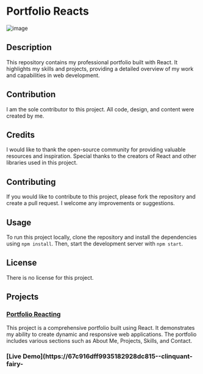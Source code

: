 # Portfolio Reacts
![image](https://github.com/user-attachments/assets/3cbe5d0f-545d-4997-915e-cba22c47e18d)

## Description
This repository contains my professional portfolio built with React. It highlights my skills and projects, providing a detailed overview of my work and capabilities in web development.

## Contribution
I am the sole contributor to this project. All code, design, and content were created by me.

## Credits
I would like to thank the open-source community for providing valuable resources and inspiration. Special thanks to the creators of React and other libraries used in this project.

## Contributing
If you would like to contribute to this project, please fork the repository and create a pull request. I welcome any improvements or suggestions.

## Usage
To run this project locally, clone the repository and install the dependencies using `npm install`. Then, start the development server with `npm start`.

## License
There is no license for this project.


## Projects

### [Portfolio Reacting](https://github.com/Rilsotea/Portfolio-Reacting)
This project is a comprehensive portfolio built using React. It demonstrates my ability to create dynamic and responsive web applications. The portfolio includes various sections such as About Me, Projects, Skills, and Contact.

### [Live Demo](https://67c916dff9935182928dc815--clinquant-fairy-
